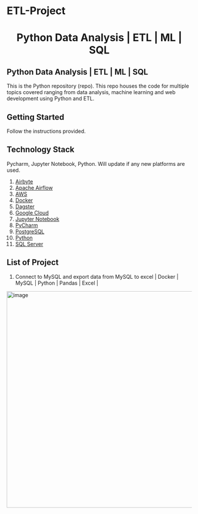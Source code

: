# ETL-Project


<h1 align="center"> Python Data Analysis | ETL | ML | SQL </h1>

## Python Data Analysis | ETL | ML | SQL
This is the Python repository (repo). This repo houses the code for multiple topics covered ranging from data analysis, machine learning and web development using Python and ETL.

## Getting Started

Follow the instructions provided.

## Technology Stack

Pycharm, Jupyter Notebook, Python.
Will update if any new platforms are used.

1. [Airbyte](https://airbyte.com/)
2. [Apache Airflow](https://airflow.apache.org/)
3. [AWS](https://aws.amazon.com/)
4. [Docker](https://www.docker.com/)
5. [Dagster](https://dagster.io/)
6. [Google Cloud](https://cloud.google.com/)
7. [Jupyter Notebook](https://jupyter.org/)
8. [PyCharm](https://www.jetbrains.com/pycharm/)
9. [PostgreSQL](https://www.postgresql.org/)
10. [Python](https://www.python.org/)
11. [SQL Server](https://www.microsoft.com/en-us/sql-server/sql-server-downloads)

## List of Project

1. Connect to MySQL and export data from MySQL to excel | Docker | MySQL | Python | Pandas | Excel |
<img width="589" alt="image" src="https://github.com/SyakeerRahman/ETL-Project/assets/105381652/f92c6358-af38-4fc0-90ed-52cae1c7a2ad">


